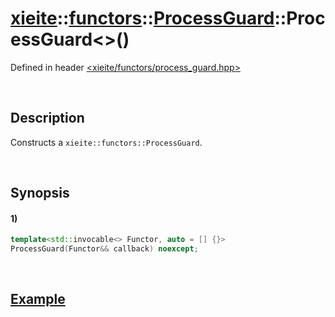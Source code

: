 # [xieite](../../../../../../xieite.md)\:\:[functors](../../../../../../functors.md)\:\:[ProcessGuard](../../../../process_guard.md)\:\:ProcessGuard\<\>\(\)
Defined in header [<xieite/functors/process_guard.hpp>](../../../../../../../include/xieite/functors/process_guard.hpp)

&nbsp;

## Description
Constructs a `xieite::functors::ProcessGuard`.

&nbsp;

## Synopsis
#### 1)
```cpp
template<std::invocable<> Functor, auto = [] {}>
ProcessGuard(Functor&& callback) noexcept;
```

&nbsp;

## [Example](../../../../process_guard.md#Example)

